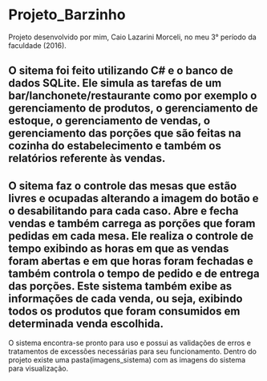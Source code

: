 # Projeto_Barzinho

Projeto desenvolvido por mim, Caio Lazarini Morceli, no meu 3° período da faculdade (2016).

O sitema foi feito utilizando C# e o banco de dados SQLite. Ele simula as tarefas de um bar/lanchonete/restaurante como por exemplo o gerenciamento de produtos, o gerenciamento de estoque, o gerenciamento de vendas, o gerenciamento das porções que são feitas na cozinha do estabelecimento e também os relatórios referente às vendas.
-
O sitema faz o controle das mesas que estão livres e ocupadas alterando a imagem do botão e o desabilitando para cada caso. Abre e fecha vendas e também carrega as porções que foram pedidas em cada mesa. Ele realiza o controle de tempo exibindo as horas em que as vendas foram abertas e em que horas foram fechadas e também controla o tempo de pedido e de entrega das porções. Este sistema também exibe as informações de cada venda, ou seja, exibindo todos os produtos que foram consumidos em determinada venda escolhida.
- 
O sistema encontra-se pronto para uso e possui as validações de erros e tratamentos de excessões necessárias para seu funcionamento. Dentro do projeto existe uma pasta(imagens_sistema) com as imagens do sistema para visualização.
